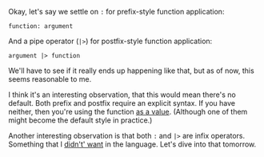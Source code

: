 Okay, let's say we settle on `:` for prefix-style function application:

```
function: argument
```

And a pipe operator (`|>`) for postfix-style function application:

```
argument |> function
```

We'll have to see if it really ends up happening like that, but as of now, this
seems reasonable to me.

I think it's an interesting observation, that this would mean there's no
default. Both prefix and postfix require an explicit syntax. If you have
neither, then you're using the function [as a value](/daily/2025-05-22).
(Although one of them might become the default style in practice.)

Another interesting observation is that both `:` and `|>` are infix operators.
Something that I [didn't' want](/daily/2024-05-05) in the language. Let's dive
into that tomorrow.
